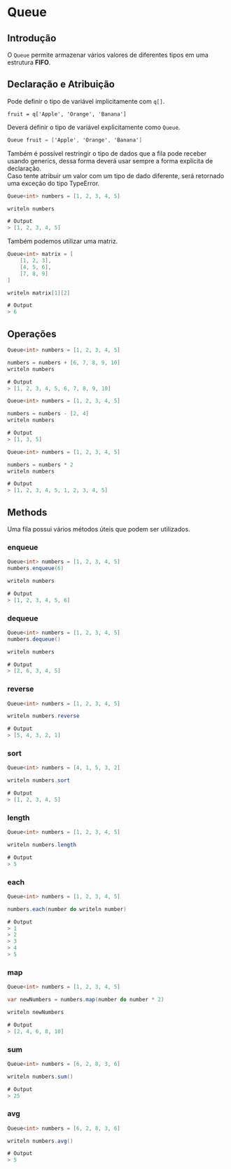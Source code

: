 # Queue

## Introdução

O `Queue` permite armazenar vários valores de diferentes tipos em uma estrutura **FIFO**.

## Declaração e Atribuição

Pode definir o tipo de variável implicitamente com `q[]`.

```
fruit = q['Apple', 'Orange', 'Banana']
```

Deverá definir o tipo de variável explicitamente como `Queue`.

```csharp
Queue fruit = ['Apple', 'Orange', 'Banana']
```

Também é possível restringir o tipo de dados que a fila pode receber usando generics, dessa forma deverá usar sempre a forma explícita de declaração.\
Caso tente atribuir um valor com um tipo de dado diferente, será retornado uma exceção do tipo TypeError.

```csharp
Queue<int> numbers = [1, 2, 3, 4, 5]

writeln numbers

# Output
> [1, 2, 3, 4, 5]
```

Também podemos utilizar uma matriz.

```csharp
Queue<int> matrix = [
    [1, 2, 3],
    [4, 5, 6],
    [7, 8, 9]
]

writeln matrix[1][2]

# Output
> 6
```

## Operações

```csharp
Queue<int> numbers = [1, 2, 3, 4, 5]

numbers = numbers + [6, 7, 8, 9, 10]
writeln numbers

# Output
> [1, 2, 3, 4, 5, 6, 7, 8, 9, 10]
```

```csharp
Queue<int> numbers = [1, 2, 3, 4, 5]

numbers = numbers - [2, 4]
writeln numbers

# Output
> [1, 3, 5]
```

```csharp
Queue<int> numbers = [1, 2, 3, 4, 5]

numbers = numbers * 2
writeln numbers

# Output
> [1, 2, 3, 4, 5, 1, 2, 3, 4, 5]
```

## Methods

Uma fila possui vários métodos úteis que podem ser utilizados.

### enqueue

```csharp
Queue<int> numbers = [1, 2, 3, 4, 5]
numbers.enqueue(6)

writeln numbers

# Output
> [1, 2, 3, 4, 5, 6]
```

### dequeue

```csharp
Queue<int> numbers = [1, 2, 3, 4, 5]
numbers.dequeue()

writeln numbers

# Output
> [2, 6, 3, 4, 5]
```

### reverse

```csharp
Queue<int> numbers = [1, 2, 3, 4, 5]

writeln numbers.reverse

# Output
> [5, 4, 3, 2, 1]
```

### sort

```csharp
Queue<int> numbers = [4, 1, 5, 3, 2]

writeln numbers.sort

# Output
> [1, 2, 3, 4, 5]
```

### length

```csharp
Queue<int> numbers = [1, 2, 3, 4, 5]

writeln numbers.length

# Output
> 5
```

### each

```csharp
Queue<int> numbers = [1, 2, 3, 4, 5]

numbers.each(number do writeln number)

# Output
> 1
> 2
> 3
> 4
> 5
```

### map

```csharp
Queue<int> numbers = [1, 2, 3, 4, 5]

var newNumbers = numbers.map(number do number * 2)

writeln newNumbers

# Output
> [2, 4, 6, 8, 10]
```

### sum

```csharp
Queue<int> numbers = [6, 2, 8, 3, 6]

writeln numbers.sum()

# Output
> 25
```

### avg

```csharp
Queue<int> numbers = [6, 2, 8, 3, 6]

writeln numbers.avg()

# Output
> 5
```
